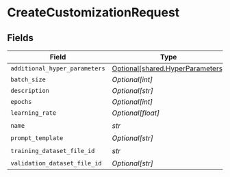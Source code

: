 # CreateCustomizationRequest


## Fields

| Field                                                                      | Type                                                                       | Required                                                                   | Description                                                                |
| -------------------------------------------------------------------------- | -------------------------------------------------------------------------- | -------------------------------------------------------------------------- | -------------------------------------------------------------------------- |
| `additional_hyper_parameters`                                              | [Optional[shared.HyperParameters]](../../models/shared/hyperparameters.md) | :heavy_minus_sign:                                                         | N/A                                                                        |
| `batch_size`                                                               | *Optional[int]*                                                            | :heavy_minus_sign:                                                         | N/A                                                                        |
| `description`                                                              | *Optional[str]*                                                            | :heavy_minus_sign:                                                         | N/A                                                                        |
| `epochs`                                                                   | *Optional[int]*                                                            | :heavy_minus_sign:                                                         | N/A                                                                        |
| `learning_rate`                                                            | *Optional[float]*                                                          | :heavy_minus_sign:                                                         | N/A                                                                        |
| `name`                                                                     | *str*                                                                      | :heavy_check_mark:                                                         | N/A                                                                        |
| `prompt_template`                                                          | *Optional[str]*                                                            | :heavy_minus_sign:                                                         | N/A                                                                        |
| `training_dataset_file_id`                                                 | *str*                                                                      | :heavy_check_mark:                                                         | N/A                                                                        |
| `validation_dataset_file_id`                                               | *Optional[str]*                                                            | :heavy_minus_sign:                                                         | N/A                                                                        |